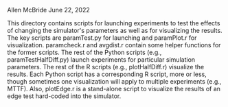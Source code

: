 Allen McBride
June 22, 2022

This directory contains scripts for launching experiments to test
the effects of changing the simulator's parameters as well as for
visualizing the results. The key scripts are paramTest.py for launching
and paramPlot.r for visualization. paramcheck.r and avgdist.r contain
some helper functions for the former scripts. The rest of the Python
scripts (e.g., paramTestHalfDiff.py) launch experiments for particular
simulation parameters. The rest of the R scripts (e.g., plotHalfDiff.r)
visualize the results. Each Python script has a corresponding R script,
more or less, though sometimes one visualization will apply to multiple
experiments (e.g., MTTF). Also, plotEdge.r is a stand-alone script to
visualize the results of an edge test hard-coded into the simulator.
